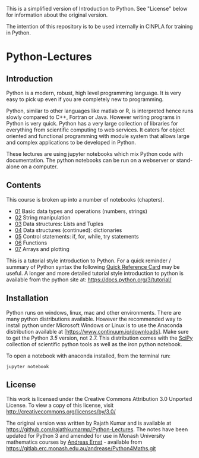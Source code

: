 This is a simplified version of Introduction to Python. See "License" below for information about the original version. 

The intention of this repository is to be used internally in CINPLA for training in Python.

# Python-Lectures

## Introduction

Python is a modern, robust, high level programming language. It is very easy to pick up even if you are completely new to programming. 

Python, similar to other languages like matlab or R, is interpreted hence runs slowly compared to C++, Fortran or Java. However writing programs in Python is very quick. Python has a very large collection of libraries for everything from scientific computing to web services. It caters for object oriented and functional programming with module system that allows large and complex applications to be developed in Python. 

These lectures are using jupyter notebooks which mix Python code with documentation. The python notebooks can be run on a webserver or stand-alone on a computer.

## Contents

This course is broken up into a number of notebooks (chapters).

* [01](http://nbviewer.jupyter.org/github/CINPLA/python-lectures/blob/master/intro-to-python/01.ipynb) Basic data types and operations (numbers, strings) 
* [02](http://nbviewer.jupyter.org/github/CINPLA/python-lectures/blob/master/intro-to-python/02.ipynb) String manipulation 
* [03](http://nbviewer.jupyter.org/github/CINPLA/python-lectures/blob/master/intro-to-python/03.ipynb) Data structures: Lists and Tuples
* [04](http://nbviewer.jupyter.org/github/CINPLA/python-lectures/blob/master/intro-to-python/04.ipynb) Data structures (continued): dictionaries
* [05](http://nbviewer.jupyter.org/github/CINPLA/python-lectures/blob/master/intro-to-python/05.ipynb) Control statements: if, for, while, try statements
* [06](http://nbviewer.jupyter.org/github/CINPLA/python-lectures/blob/master/intro-to-python/06.ipynb) Functions
* [07](http://nbviewer.jupyter.org/github/CINPLA/python-lectures/blob/master/intro-to-python/07.ipynb) Arrays and plotting

This is a tutorial style introduction to Python. For a quick reminder / summary of Python syntax the following [Quick Reference Card](http://www.cs.put.poznan.pl/csobaniec/software/python/py-qrc.html) may be useful. A longer and more detailed tutorial style introduction to python is available from the python site at: https://docs.python.org/3/tutorial/


## Installation

Python runs on windows, linux, mac and other environments. There are many python distributions available. However the recommended way to install python under Microsoft Windows or Linux is to use the Anaconda distribution available at [https://www.continuum.io/downloads]. Make sure to get the Python *3.5* version, not 2.7. This distribution comes with the [SciPy](https://www.scipy.org/) collection of scientific python tools as well as the iron python notebook. 

To open a notebook with anaconda installed, from the terminal run:

    jupyter notebook

## License
This work is licensed under the Creative Commons Attribution 3.0 Unported License. To view a copy of this license, visit http://creativecommons.org/licenses/by/3.0/

The original version was written by Rajath Kumar and is available at https://github.com/rajathkumarmp/Python-Lectures.
The notes have been updated for Python 3 and amended for use in Monash University mathematics courses by [Andreas Ernst](http://users.monash.edu.au/~andreas)  - available from https://gitlab.erc.monash.edu.au/andrease/Python4Maths.git

